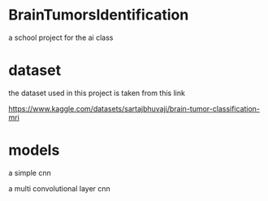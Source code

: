 # BrainTumorsIdentification
a school project for the ai class

# dataset 

the dataset used in this project is taken from this  link

https://www.kaggle.com/datasets/sartajbhuvaji/brain-tumor-classification-mri

# models


a simple cnn

a multi convolutional layer cnn

